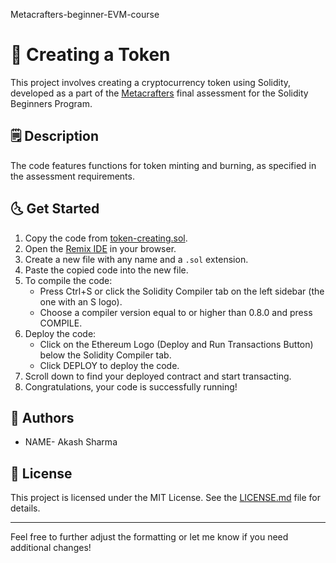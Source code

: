 Metacrafters-beginner-EVM-course
# 💫 Creating a Token

This project involves creating a cryptocurrency token using Solidity, developed as a part of the [Metacrafters](https://www.metacrafters.io/) final assessment for the Solidity Beginners Program.

## 🗒️ Description

The code features functions for token minting and burning, as specified in the assessment requirements.

## 🌜 Get Started

1. Copy the code from [token-creating.sol](token-creating.sol).
2. Open the [Remix IDE](https://remix.ethereum.org/) in your browser.
3. Create a new file with any name and a `.sol` extension.
4. Paste the copied code into the new file.
5. To compile the code:
   - Press Ctrl+S or click the Solidity Compiler tab on the left sidebar (the one with an S logo).
   - Choose a compiler version equal to or higher than 0.8.0 and press COMPILE.
6. Deploy the code:
   - Click on the Ethereum Logo (Deploy and Run Transactions Button) below the Solidity Compiler tab.
   - Click DEPLOY to deploy the code.
7. Scroll down to find your deployed contract and start transacting.
8. Congratulations, your code is successfully running!

## 🤍 Authors

* NAME- Akash Sharma

## 📄 License

This project is licensed under the MIT License. See the [LICENSE.md](LICENSE.md) file for details.

---

Feel free to further adjust the formatting or let me know if you need additional changes!
